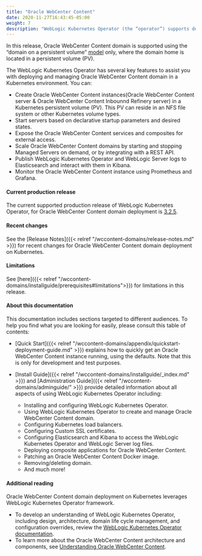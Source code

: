 ```yaml
---
title: "Oracle WebCenter Content"
date: 2020-11-27T16:43:45-05:00
weight: 7
description: "WebLogic Kubernetes Operator (the “operator”) supports deployment of Oracle WebCenter Content servers such as Oracle WebCenter Content(Content Server) and Oracle WebCenter Content(Inbound Refinery Server). Follow the instructions in this guide to set up Oracle WebCenter Content domain on Kubernetes."
---
```



In this release, Oracle WebCenter Content domain is supported using the “domain on a persistent volume”
[model](https://oracle.github.io/weblogic-kubernetes-operator/userguide/managing-domains/choosing-a-model/) only, where the domain home is located in a persistent volume (PV).

The WebLogic Kubernetes Operator has several key features to assist you with deploying and managing Oracle WebCenter Content domain in a Kubernetes environment. You can:

* Create Oracle WebCenter Content instances(Oracle WebCenter Content server & Oracle WebCenter Content Inbounnd Refinery server) in a Kubernetes persistent volume (PV). This PV can reside in an NFS file system or other Kubernetes volume types.
* Start servers based on declarative startup parameters and desired states.
* Expose the Oracle WebCenter Content services and composites for external access.
* Scale Oracle WebCenter Content domains by starting and stopping Managed Servers on demand, or by integrating with a REST API.
* Publish WebLogic Kubernetes Operator and WebLogic Server logs to Elasticsearch and interact with them in Kibana.
* Monitor the Oracle WebCenter Content instance using Prometheus and Grafana.

#### Current production release

The current supported production release of WebLogic Kubernetes Operator, for Oracle WebCenter Content domain deployment is [3.2.5](https://github.com/oracle/weblogic-kubernetes-operator/releases/tag/v3.2.5).

#### Recent changes

See the [Release Notes]({{< relref "/wccontent-domains/release-notes.md" >}}) for recent changes for Oracle WebCenter Content domain deployment on Kubernetes.

#### Limitations

See [here]({{< relref "/wccontent-domains/installguide/prerequisites#limitations">}}) for limitations in this release.

#### About this documentation

This documentation includes sections targeted to different audiences. To help you find what you are looking for easily,
please consult this table of contents:

* [Quick Start]({{< relref "/wccontent-domains/appendix/quickstart-deployment-guide.md" >}}) explains how to quickly get an Oracle WebCenter Content instance running, using the defaults. Note that this is only for development and test purposes.
* [Install Guide]({{< relref "/wccontent-domains/installguide/_index.md" >}}) and [Administration Guide]({{< relref "/wccontent-domains/adminguide/" >}}) provide detailed information about all aspects of using WebLogic Kubernetes Operator including:

   * Installing and configuring WebLogic Kubernetes Operator.
   * Using WebLogic Kubernetes Operator to create and manage Oracle WebCenter Content domain.
   * Configuring Kubernetes load balancers.
   * Configuring Custom SSL certificates.
   * Configuring Elasticsearch and Kibana to access the WebLogic Kubernetes Operator and WebLogic Server log files.
   * Deploying composite applications for Oracle WebCenter Content.
   * Patching an Oracle WebCenter Content Docker image.
   * Removing/deleting domain.
   * And much more!


#### Additional reading

Oracle WebCenter Content domain deployment on Kubernetes leverages WebLogic Kubernetes Operator framework.
* To develop an understanding of WebLogic Kubernetes Operator, including design, architecture, domain life cycle management, and configuration overrides, review the [WebLogic Kubernetes Operator documentation](https://oracle.github.io/weblogic-kubernetes-operator).
* To learn more about the Oracle WebCenter Content architecture and components, see [Understanding Oracle WebCenter Content](https://docs.oracle.com/en/middleware/webcenter/content/12.2.1.4/index.html).
